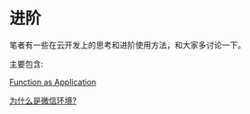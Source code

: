 # 进阶

笔者有一些在云开发上的思考和进阶使用方法，和大家多讨论一下。

主要包含:

[Function as Application](./single-or-mutiple.md)

[为什么是微信环境?](./why-wechat.md)
